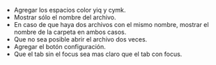 *  Agregar los espacios color yiq y cymk.
*  Mostrar sólo el nombre del archivo.
*  En caso de que haya dos archivos con el mismo nombre, mostrar el nombre de
   la carpeta en ambos casos.
*  Que no sea posible abrir el archivo dos veces.
*  Agregar el botón configuración.
*  Que el tab sin el focus sea mas claro que el tab con focus.

